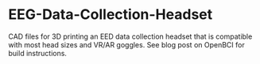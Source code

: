 # EEG-Data-Collection-Headset
CAD files for 3D printing an EED data collection headset that is compatible with most head sizes and VR/AR goggles. See blog post on OpenBCI for build instructions. 
